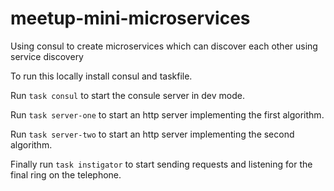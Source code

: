 # meetup-mini-microservices
Using consul to create microservices which can discover each other using service discovery

To run this locally install consul and taskfile.

Run `task consul` to start the consule server in dev mode.

Run `task server-one` to start an http server implementing the first algorithm.

Run `task server-two` to start an http server implementing the second algorithm.

Finally run `task instigator` to start sending requests and listening for the final ring on the telephone.
